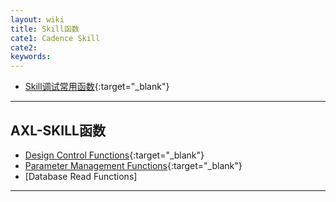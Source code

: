 ```yaml
---
layout: wiki
title: Skill函数
cate1: Cadence Skill
cate2: 
keywords: 
---
```


*  [Skill调试常用函数](https://tiny-yhw.github.io//allegro-skill-debug){:target="_blank"}

* * *

## AXL-SKILL函数

*  [Design Control Functions](https://tiny-yhw.github.io//allegro-skill-design-control-functions){:target="_blank"}
*  [Parameter Management Functions](https://tiny-yhw.github.io//allegro-skill-parameter-management-functions){:target="_blank"}
*  [Database Read Functions]

* * *

